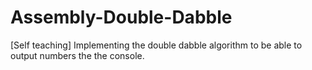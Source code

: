 # Assembly-Double-Dabble
[Self teaching] Implementing the double dabble algorithm to be able to output numbers the the console.
